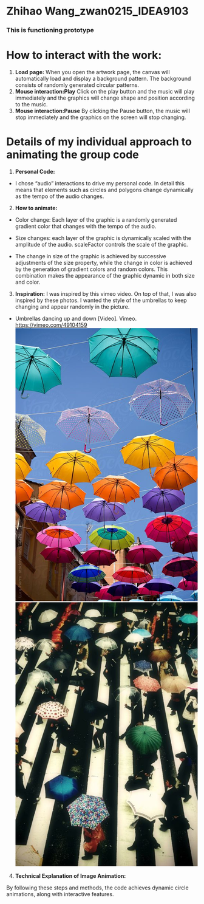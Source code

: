 # Zhihao Wang_zwan0215_IDEA9103
### This is functioning prototype


# How to interact with the work:
1. **Load page:** When you open the artwork page, the canvas will automatically load and display a background pattern. The background consists of randomly generated circular patterns.
2. **Mouse interaction:Play** Click on the play button and the music will play immediately and the graphics will change shape and position according to the music.
3. **Mouse interaction:Pause** By clicking the Pause button, the music will stop immediately and the graphics on the screen will stop changing.

# Details of my individual approach to animating the group code
1. **Personal Code:** 

- I chose “audio” interactions to drive my personal code. In detail this means that elements such as circles and polygons change dynamically as the tempo of the audio changes.

2. **How to animate:**

- Color change: Each layer of the graphic is a randomly generated gradient color that changes with the tempo of the audio.

- Size changes: each layer of the graphic is dynamically scaled with the amplitude of the audio. scaleFactor controls the scale of the graphic.

- The change in size of the graphic is achieved by successive adjustments of the size property, while the change in color is achieved by the generation of gradient colors and random colors. This combination makes the appearance of the graphic dynamic in both size and color.


3. **Inspiration:**
I was inspired by this vimeo video. On top of that, I was also inspired by these photos. I wanted the style of the umbrellas to keep changing and appear randomly in the picture.

- Umbrellas dancing up and down  [Video]. Vimeo. https://vimeo.com/49104159
![Ambrella](assets/Umbrella.jpg)
![Ambrella](assets/Umbrella_2.jpg)

4. **Technical Explanation of Image Animation:**




By following these steps and methods, the code achieves dynamic circle animations, along with interactive features.